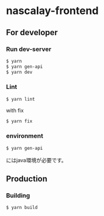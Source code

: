 # nascalay-frontend

## For developer

### Run dev-server

```sh
$ yarn
$ yarn gen-api
$ yarn dev
```

### Lint
```sh
$ yarn lint
```

with fix
```sh
$ yarn fix
```

### environment
```sh
$ yarn gen-api
```
にはjava環境が必要です。
## Production

### Building

```sh
$ yarn build
```
